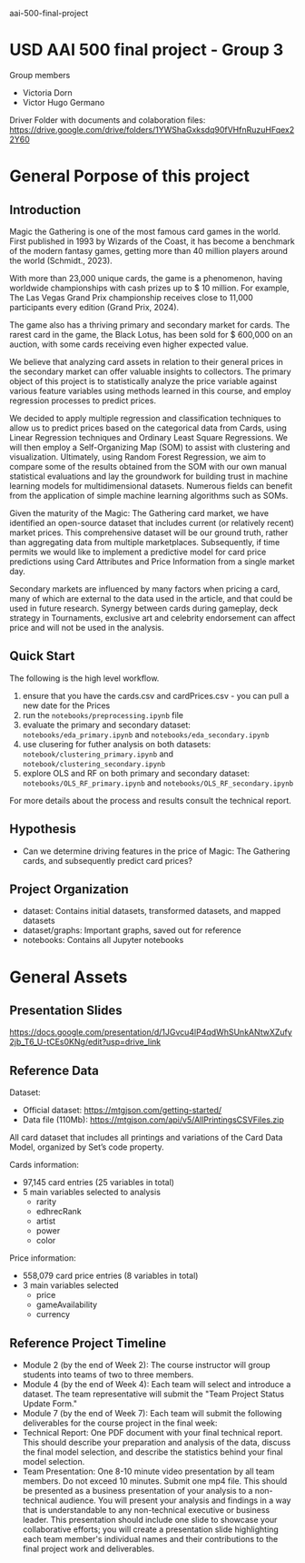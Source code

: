 aai-500-final-project
# USD AAI 500 final project - Group 3

Group members
- Victoria Dorn
- Victor Hugo Germano

Driver Folder with documents and colaboration files: https://drive.google.com/drive/folders/1YWShaGxksdq90fVHfnRuzuHFqex22Y60

# General Porpose of this project

## Introduction
Magic the Gathering is one of the most famous card games in the world. First published in 1993 by Wizards of the Coast, it has become a benchmark of the modern fantasy games, getting more than 40 million players around the world (Schmidt., 2023).

With more than 23,000 unique cards, the game is a phenomenon, having worldwide championships with cash prizes up to $ 10 million. For example, The Las Vegas Grand Prix championship receives close to 11,000 participants every edition (Grand Prix, 2024).

The game also has a thriving primary and secondary market for cards. The rarest card in the game, the Black Lotus, has been sold for $ 600,000 on an auction, with some cards receiving even higher expected value. 

We believe that analyzing card assets in relation to their general prices in the secondary market can offer valuable insights to collectors. The primary object of this project is to statistically analyze the price variable against various feature variables using methods learned in this course, and employ regression processes to predict prices. 

We decided to apply multiple regression and classification techniques to allow us to predict prices based on the categorical data from Cards, using Linear Regression techniques and Ordinary Least Square Regressions. We will then employ a Self-Organizing Map (SOM) to assist with clustering and visualization. Ultimately, using Random Forest Regression, we aim to compare some of the results obtained from the SOM with our own manual statistical evaluations and lay the groundwork for building trust in machine learning models for multidimensional datasets. Numerous fields can benefit from the application of simple machine learning algorithms such as SOMs.  

Given the maturity of the Magic: The Gathering card market, we have identified an open-source dataset that includes current (or relatively recent) market prices. This comprehensive dataset will be our ground truth, rather than aggregating data from multiple marketplaces. Subsequently, if time permits we would like to implement a predictive model for card price predictions using Card Attributes and Price Information from a single market day.

Secondary markets are influenced by many factors when pricing a card, many of which are external to the data used in the article, and that could be used in future research. Synergy between cards during gameplay, deck strategy in Tournaments, exclusive art and celebrity endorsement can affect price and will not be used in the analysis. 

## Quick Start
 
The following is the high level workflow. 

1. ensure that you have the cards.csv and cardPrices.csv - you can pull a new date for the Prices
2. run the `notebooks/preprocessing.ipynb` file
3. evaluate the primary and secondary dataset: `notebooks/eda_primary.ipynb` and `notebooks/eda_secondary.ipynb`
4. use clusering for futher analysis on both datasets: `notebook/clustering_primary.ipynb` and `notebook/clustering_secondary.ipynb`
4. explore OLS and RF on both primary and secondary dataset: `notebooks/OLS_RF_primary.ipynb` and `notebooks/OLS_RF_secondary.ipynb`

For more details about the process and results consult the technical report.


## Hypothesis

- Can we determine driving features in the price of Magic: The Gathering cards, and subsequently predict card prices?

## Project Organization

- dataset: Contains initial datasets, transformed datasets, and mapped datasets 
- dataset/graphs: Important graphs, saved out for reference
- notebooks: Contains all Jupyter notebooks

# General Assets

## Presentation Slides
https://docs.google.com/presentation/d/1JGvcu4lP4qdWhSUnkANtwXZufy2jb_T6_U-tCEs0KNg/edit?usp=drive_link

## Reference Data
Dataset: 
- Official dataset: https://mtgjson.com/getting-started/
- Data file (110Mb): https://mtgjson.com/api/v5/AllPrintingsCSVFiles.zip

All card dataset that includes all printings and variations of the Card Data Model, organized by Set’s code property. 

Cards information: 

- 97,145 card entries (25 variables in total)
- 5 main variables selected to analysis
    - rarity
    - edhrecRank
    - artist
    - power
    - color

Price information:

- 558,079 card price entries (8 variables in total)
- 3 main variables selected
    - price
    - gameAvailability
    - currency



## Reference Project Timeline

- Module 2 (by the end of Week 2): The course instructor will group students into teams of two to three members.
- Module 4 (by the end of Week 4): Each team will select and introduce a dataset. The team representative will submit the "Team Project Status Update Form."
- Module 7 (by the end of Week 7): Each team will submit the following deliverables for the course project in the final week:
- Technical Report: One PDF document with your final technical report. This should describe your preparation and analysis of the data, discuss the final model selection, and describe the statistics behind your final model selection.
- Team Presentation: One 8-10 minute video presentation by all team members. Do not exceed 10 minutes. Submit one mp4 file. This should be presented as a business presentation of your analysis to a non-technical audience. You will present your analysis and findings in a way that is understandable to any non-technical executive or business leader. This presentation should include one slide to showcase your collaborative efforts; you will create a presentation slide highlighting each team member's individual names and their contributions to the final project work and deliverables.
